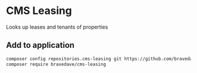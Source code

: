 # CMS Leasing

Looks up leases and tenants of properties

## Add to application

```bash
composer config repositories.cms-leasing git https://github.com/bravedave/cms-leasing
composer require bravedave/cms-leasing
```

